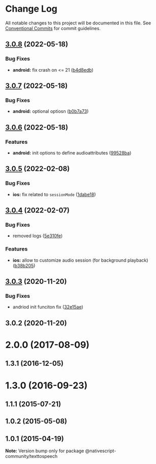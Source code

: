 # Change Log

All notable changes to this project will be documented in this file.
See [Conventional Commits](https://conventionalcommits.org) for commit guidelines.

## [3.0.8](https://github.com/nativescript-community/texttospeech/compare/v3.0.7...v3.0.8) (2022-05-18)


### Bug Fixes

* **android:** fix crash on <= 21 ([b4d8edb](https://github.com/nativescript-community/texttospeech/commit/b4d8edbb0e32b0aa3571fc7ffffcdd152b22d596))





## [3.0.7](https://github.com/nativescript-community/texttospeech/compare/v3.0.6...v3.0.7) (2022-05-18)


### Bug Fixes

* **android:** optional optiosn ([b0b7a73](https://github.com/nativescript-community/texttospeech/commit/b0b7a73f790380099d3ba73dbac18665b0d9a0e4))





## [3.0.6](https://github.com/nativescript-community/texttospeech/compare/v3.0.5...v3.0.6) (2022-05-18)


### Features

* **android:** init options to define audioattributes ([99528ba](https://github.com/nativescript-community/texttospeech/commit/99528bad42613cbac6ab7e17cfc9ac232215d2c1))





## [3.0.5](https://github.com/nativescript-community/texttospeech/compare/v3.0.4...v3.0.5) (2022-02-08)


### Bug Fixes

* **ios:** fix related to `sessionMode` ([1dabe18](https://github.com/nativescript-community/texttospeech/commit/1dabe188aa6d4ecc05e1b8d23cd624c3b24270bf))





## [3.0.4](https://github.com/nativescript-community/texttospeech/compare/v3.0.3...v3.0.4) (2022-02-07)


### Bug Fixes

* removed logs ([5e310fe](https://github.com/nativescript-community/texttospeech/commit/5e310fed43543ffcef12ac0a29719a3b621cc68a))


### Features

* **ios:** allow to customize audio session (for background playback) ([b38b205](https://github.com/nativescript-community/texttospeech/commit/b38b2057faa78564bc70f76fea063fa3b372092c))





## [3.0.3](https://github.com/nativescript-community/texttospeech/compare/v3.0.2...v3.0.3) (2020-11-20)


### Bug Fixes

* andriod init funciton fix ([32e15ae](https://github.com/nativescript-community/texttospeech/commit/32e15ae083dada545348a979e939b4f73ad3d5d5))





## 3.0.2 (2020-11-20)



# 2.0.0 (2017-08-09)



## 1.3.1 (2016-12-05)



# 1.3.0 (2016-09-23)



## 1.1.1 (2015-07-21)



## 1.0.2 (2015-05-08)



## 1.0.1 (2015-04-19)

**Note:** Version bump only for package @nativescript-community/texttospeech
